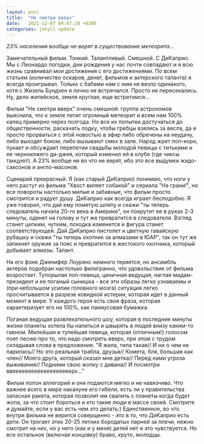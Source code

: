 ```yaml
---
layout: post
title:  "Не смотри вверх"
date:   2021-12-07 09:47:28 +0300
categories: jekyll update
---
```

*23% населения вообще не верят в существование метеорита...*

Замечательный фильм. Тонкий. Талантливый. Смешной. С ДиКаприо. Мы с Леонардо погодки, дни рождения у нас почти совпадают и я всю жизнь сравнивал мои достижения с его достижениями. По всем статьям (количество оскаров, денег, фильмов и актерского таланта) я всегда проигрывал. Только с бабами нам с ним не везло одинакого, хотя с Жизель Бундхен я лично не встречался. Просто не пересекались. Ну, дело житейское, земля круглая, еще встретимся...

Фильм "Не смотри вверх" очень смешной: группа астрономов выяснила, что к земле летит огромный метеорит и всем нам 100% капец примерно через полгода. Но все их попытки достучаться до общественности, раскачать лодку, чтобы гребцы взялись за весла, да и просто прорваться с этой новостью в эфир либо обречены на неудачу, либо выходят боком, либо вызывают смех в зале. Народ жрет поп-корн, пукает и обсуждает перепетии свадьбы молодой певицы с титьками и ее чернокожего ди-джея, который изменил ей в клубе (где чиксы танцуют). А 23% вообще ни во что не верят, ибо это все выдумки жидо-саксонов и англо-масонов.

Сценарий прекрасный. Я (как старый ДиКаприо) понимаю, что ноги у него растут из фильма "Хвост виляет собакой" и сериала "На грани!", но все повороты настолько милые и забавные, что фильм просто смотрится и радует душу. ДиКаприо как всегда играет бесподобно. Я уже говорил, что дай ему помятую шляпу и скажи "ты теперь следователь начала 20-го века в Америке", он покрутит ее в руках 2-3 минуты, оденет на голову и тут же превратится в следователя. Взгляд станет цепким, чутким, походка изменится и фигура станет соответствующей. Дай ДиКаприо пистолет и цветную гавайскую рубашку и скажи "ты теперь охотник за алмазами в ЮАР", так он тут же запихнет оружие за пояс и превратится в жестокого охотника, который добывает алмазы. Талант.

На его фоне Дженифер Лоуренс немного теряется, но ансамбль актеров подобран настолько филигранно, что удовольствие от фильма возростает. Тупорылая поп-певица, циничная ведущая, наглая мадам-президент и ее поганый сынишка - все эти образы легко узнаваемы и (при небольшом усилии головного мозга) ситуация легко просчитывается в разрезе ковидной истерии, которая идет в данный момент в мире. У каждого героя есть своя фраза, которая характеризует его на 100%, как лакмусовая бумажка.

Поганая ведущая развлекательного шоу, которая в последние минуты жизни планеты хотела бы напиться и швырять в людей внизу каким-то гавном. Милейшая и тупейшая певица, которая (отличным!) голосом поет песню про то, что надо смотреть вверх, при этом с трудом складывая слова в предложения. "Я жила, типа такая// И ни о чем не парилась// Но это реальная трабла, друзья// Комета, бля, большая как член// Моего друга, который сказал мне детка// Перед нами угроза выживания// Подними свою жопку с дивана// И посмотри ввееееееееееееееееееерх..."

Фильм полон аллегорий и они подаются мягко и не навязчиво. Что важнее всего в мире накануне его гибели, есть ли у правительства запасная ракета, которая позволит им свалить с планеты когда будет жопа, за что стоит бороться и кто такие люди в массе своей. Смотрите и думайте, если у вас есть чем это делать:) Единственное, во что внутри фильма не верится соверщенно - это в то, что ДиКаприо есть дети. Он трогает этих 20-25 летних бородатых парней за плечи, нежно смотрит на них, но у него (как и у меня) детей нет и это чувствуется. Но все остальное (включая концовку) браво, круто, молодцы.

